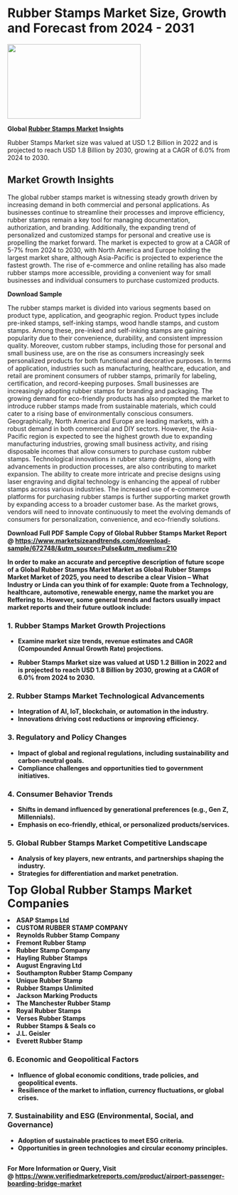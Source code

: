 <H1>Rubber Stamps Market Size, Growth and Forecast from 2024 - 2031</H1><img class="aligncenter size-medium wp-image-584254" src="https://thirdeyenews.in/wp-content/uploads/2024/09/Global-Market-Research-300x168.jpeg" alt="" width="300" height="168" /><p><strong>Global&nbsp;<a href="https://www.marketsizeandtrends.com/download-sample/672748/&amp;utm_source=Pulse&amp;utm_medium=210">Rubber Stamps Market</a> Insights</strong></p><p>Rubber Stamps Market size was valued at USD 1.2 Billion in 2022 and is projected to reach USD 1.8 Billion by 2030, growing at a CAGR of 6.0% from 2024 to 2030.</p><p><h2>Market Growth Insights</h2> <p>The global rubber stamps market is witnessing steady growth driven by increasing demand in both commercial and personal applications. As businesses continue to streamline their processes and improve efficiency, rubber stamps remain a key tool for managing documentation, authorization, and branding. Additionally, the expanding trend of personalized and customized stamps for personal and creative use is propelling the market forward. The market is expected to grow at a CAGR of 5-7% from 2024 to 2030, with North America and Europe holding the largest market share, although Asia-Pacific is projected to experience the fastest growth. The rise of e-commerce and online retailing has also made rubber stamps more accessible, providing a convenient way for small businesses and individual consumers to purchase customized products.</p> <p><strong>Download Sample</strong></p> <p>The rubber stamps market is divided into various segments based on product type, application, and geographic region. Product types include pre-inked stamps, self-inking stamps, wood handle stamps, and custom stamps. Among these, pre-inked and self-inking stamps are gaining popularity due to their convenience, durability, and consistent impression quality. Moreover, custom rubber stamps, including those for personal and small business use, are on the rise as consumers increasingly seek personalized products for both functional and decorative purposes. In terms of application, industries such as manufacturing, healthcare, education, and retail are prominent consumers of rubber stamps, primarily for labeling, certification, and record-keeping purposes. Small businesses are increasingly adopting rubber stamps for branding and packaging. The growing demand for eco-friendly products has also prompted the market to introduce rubber stamps made from sustainable materials, which could cater to a rising base of environmentally conscious consumers. Geographically, North America and Europe are leading markets, with a robust demand in both commercial and DIY sectors. However, the Asia-Pacific region is expected to see the highest growth due to expanding manufacturing industries, growing small business activity, and rising disposable incomes that allow consumers to purchase custom rubber stamps. Technological innovations in rubber stamp designs, along with advancements in production processes, are also contributing to market expansion. The ability to create more intricate and precise designs using laser engraving and digital technology is enhancing the appeal of rubber stamps across various industries. The increased use of e-commerce platforms for purchasing rubber stamps is further supporting market growth by expanding access to a broader customer base. As the market grows, vendors will need to innovate continuously to meet the evolving demands of consumers for personalization, convenience, and eco-friendly solutions.</p> <p><strong></p><p><span class=""><strong>Download Full PDF Sample Copy of Global Rubber Stamps Market Report</strong> @ <a href="https://www.marketsizeandtrends.com/download-sample/672748/&amp;utm_source=Pulse&amp;utm_medium=210" target="_blank">https://www.marketsizeandtrends.com/download-sample/672748/&amp;utm_source=Pulse&amp;utm_medium=210</a></span></p><p>In order to make an accurate and perceptive description of future scope of a Global&nbsp;Rubber Stamps Market Market as Global&nbsp;Rubber Stamps Market Market of 2025, you need to describe a clear Vision &ndash; What Industry or Linda can you think of for example: Quote from a Technology, healthcare, automotive, renewable energy, name the market you are Reffering to. However, some general trends and factors usually impact market reports and their future outlook include:</p><h3>1.&nbsp;<strong>Rubber Stamps Market Growth Projections</strong></h3><ul><li>Examine market size trends, revenue estimates and CAGR (Compounded Annual Growth Rate) projections.</li><li><p>Rubber Stamps Market size was valued at USD 1.2 Billion in 2022 and is projected to reach USD 1.8 Billion by 2030, growing at a CAGR of 6.0% from 2024 to 2030.</p></li></ul><h3>2.&nbsp;<strong>Rubber Stamps Market Technological Advancements</strong></h3><ul><li>Integration of AI, IoT, blockchain, or automation in the industry.</li><li>Innovations driving cost reductions or improving efficiency.</li></ul><h3>3.&nbsp;<strong>Regulatory and Policy Changes</strong></h3><ul><li>Impact of global and regional regulations, including sustainability and carbon-neutral goals.</li><li>Compliance challenges and opportunities tied to government initiatives.</li></ul><h3>4.&nbsp;<strong>Consumer Behavior Trends</strong></h3><ul><li>Shifts in demand influenced by generational preferences (e.g., Gen Z, Millennials).</li><li>Emphasis on eco-friendly, ethical, or personalized products/services.</li></ul><h3>5.&nbsp;<strong>Global Rubber Stamps Market Competitive Landscape</strong></h3><ul><li>Analysis of key players, new entrants, and partnerships shaping the industry.</li><li>Strategies for differentiation and market penetration.</li></ul><p data-pm-slice="1 1 []"><span style="color: inherit; font-family: inherit; font-size: 25px;">Top Global Rubber Stamps Market Companies</span></p><div class="" data-test-id=""><p><li>ASAP Stamps Ltd</li><li> CUSTOM RUBBER STAMP COMPANY</li><li> Reynolds Rubber Stamp Company</li><li> Fremont Rubber Stamp</li><li> Rubber Stamp Company</li><li> Hayling Rubber Stamps</li><li> August Engraving Ltd</li><li> Southampton Rubber Stamp Company</li><li> Unique Rubber Stamp</li><li> Rubber Stamps Unlimited</li><li> Jackson Marking Products</li><li> The Manchester Rubber Stamp</li><li> Royal Rubber Stamps</li><li> Verses Rubber Stamps</li><li> Rubber Stamps & Seals co</li><li> J.L. Geisler</li><li> Everett Rubber Stamp</li></p></div><h3>6.&nbsp;<strong>Economic and Geopolitical Factors</strong></h3><ul><li>Influence of global economic conditions, trade policies, and geopolitical events.</li><li>Resilience of the market to inflation, currency fluctuations, or global crises.</li></ul><h3>7.&nbsp;<strong>Sustainability and ESG (Environmental, Social, and Governance)</strong></h3><ul><li>Adoption of sustainable practices to meet ESG criteria.</li><li>Opportunities in green technologies and circular economy principles.</li></ul><h2><strong style="font-size: 14px;">For More Information or Query, Visit @&nbsp;</strong><a style="background-color: #ffffff; font-size: 14px;" href="https://www.marketsizeandtrends.com/report/rubber-stamps-market/" target="_blank">https://www.verifiedmarketreports.com/product/airport-passenger-boarding-bridge-market</a></h2>
